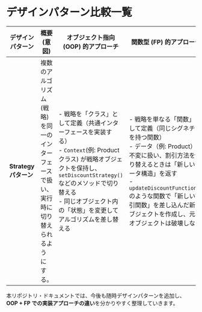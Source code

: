 # デザインパターン比較一覧

| デザインパターン         | 概要 (意図)                                                                                      | オブジェクト指向 (OOP) 的アプローチ                                                                                    | 関数型 (FP) 的アプローチ                                                                                           |
|--------------------------|------------------------------------------------------------------------------------------------|-----------------------------------------------------------------------------------------------------------------------|--------------------------------------------------------------------------------------------------------------------|
| **Strategy パターン**    | 複数のアルゴリズム(戦略)を同一のインターフェースで扱い、実行時に切り替えられるようにする。        | - 戦略を「クラス」として定義（共通インターフェースを実装する）<br>- `Context`(例: Product クラス) が戦略オブジェクトを保持し、`setDiscountStrategy()` などのメソッドで切り替える<br>- 同じオブジェクト内の「状態」を変更してアルゴリズムを差し替える                                                         | - 戦略を単なる「関数」として定義（同じシグネチャを持つ関数）<br>- データ（例: Product）を不変に扱い、割引方法を切り替えるときは「新しいデータ構造」を返す<br>- `updateDiscountFunction()` のような関数で「新しい割引関数」を差し込んだ新オブジェクトを作成し、元のオブジェクトは破壊しない                        |

本リポジトリ・ドキュメントでは、今後も随時デザインパターンを追加し、  
**OOP + FP での実装アプローチの違い**を分かりやすく整理していきます。